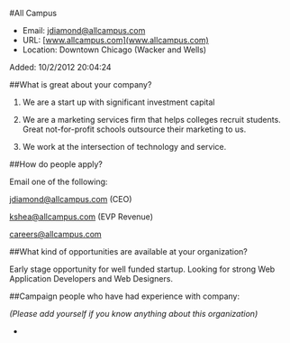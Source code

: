 
#All Campus

* Email: [jdiamond@allcampus.com](mailto:jdiamond@allcampus.com)
* URL: [www.allcampus.com](www.allcampus.com)
* Location: Downtown Chicago (Wacker and Wells)

Added: 10/2/2012 20:04:24

##What is great about your company?

1. We are a start up with significant investment capital

2. We are a marketing services firm that helps colleges recruit students.  Great not-for-profit schools outsource their marketing to us.

3. We work at the intersection of technology and service. 

##How do people apply?

Email one of the following:

jdiamond@allcampus.com (CEO)

kshea@allcampus.com (EVP Revenue)

careers@allcampus.com



##What kind of opportunities are available at your organization?

Early stage opportunity for well funded startup.  Looking for strong Web Application Developers and Web Designers.

##Campaign people who have had experience with company:

*(Please add yourself if you know anything about this organization)*

* 


    